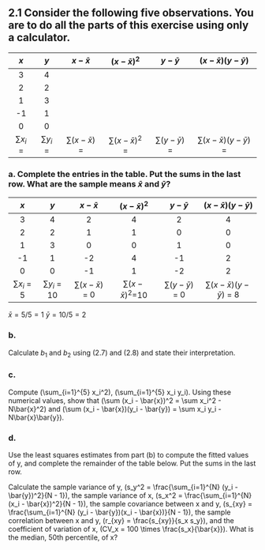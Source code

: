 ## 2.1 Consider the following five observations. You are to do all the parts of this exercise using only a calculator.

| $x$ | $y$ | $x-\bar{x}$ | $(x-\bar{x})^2$ | $y-\bar{y}$ | $(x-\bar{x})(y-\bar{y})$ |
|:---:|:---:|:-----------:|:---------------:|:-----------:|:------------------------:|
| 3   | 4   |             |                 |             |                          |
| 2   | 2   |             |                 |             |                          |
| 1   | 3   |             |                 |             |                          |
| -1  | 1   |             |                 |             |                          |
| 0   | 0   |             |                 |             |                          |
| $\sum x_i$ = | $\sum y_i$ = | $\sum (x-\bar{x})$ = | $\sum (x-\bar{x})^2$ = | $\sum (y-\bar{y})$ =  | $\sum(x-\bar{x})(y-\bar{y})$ = |

### a. Complete the entries in the table. Put the sums in the last row. What are the sample means $\bar{x}$ and $\bar{y}$?
| $x$ | $y$ | $x-\bar{x}$ | $(x-\bar{x})^2$ | $y-\bar{y}$ | $(x-\bar{x})(y-\bar{y})$ |
|:---:|:---:|:-----------:|:---------------:|:-----------:|:------------------------:|
| 3   | 4   |2            |4                |2            |4                         |
| 2   | 2   |1            |1                |0            |0                         |
| 1   | 3   |0            |0                |1            |0                         |
| -1  | 1   |-2           |4                |-1           |2                         |
| 0   | 0   |-1           |1                |-2           |2                         |
| $\sum x_i$ = 5 | $\sum y_i$ = 10| $\sum (x-\bar{x})$ = 0| $\sum (x-\bar{x})^2$=10 | $\sum (y-\bar{y})$ = 0 | $\sum(x-\bar{x})(y-\bar{y})$ = 8|

$\bar{x} = 5/5 = 1$  $\bar{y} = 10/5 = 2$
### b.
Calculate $b_1$ and $b_2$ using (2.7) and (2.8) and state their interpretation.

### c.
Compute \(\sum_{i=1}^{5} x_i^2\), \(\sum_{i=1}^{5} x_i y_i\). Using these numerical values, show that \(\sum (x_i - \bar{x})^2 = \sum x_i^2 - N\bar{x}^2\) and \(\sum (x_i - \bar{x})(y_i - \bar{y}) = \sum x_i y_i - N\bar{x}\bar{y}\).

### d.
Use the least squares estimates from part (b) to compute the fitted values of y, and complete the remainder of the table below. Put the sums in the last row.

Calculate the sample variance of y, \(s_y^2 = \frac{\sum_{i=1}^{N} (y_i - \bar{y})^2}{N - 1}\), the sample variance of x, \(s_x^2 = \frac{\sum_{i=1}^{N} (x_i - \bar{x})^2}{N - 1}\), the sample covariance between x and y, \(s_{xy} = \frac{\sum_{i=1}^{N} (y_i - \bar{y})(x_i - \bar{x})}{N - 1}\), the sample correlation between x and y, \(r_{xy} = \frac{s_{xy}}{s_x s_y}\), and the coefficient of variation of x, \(CV_x = 100 \times \frac{s_x}{\bar{x}}\). What is the median, 50th percentile, of x?
